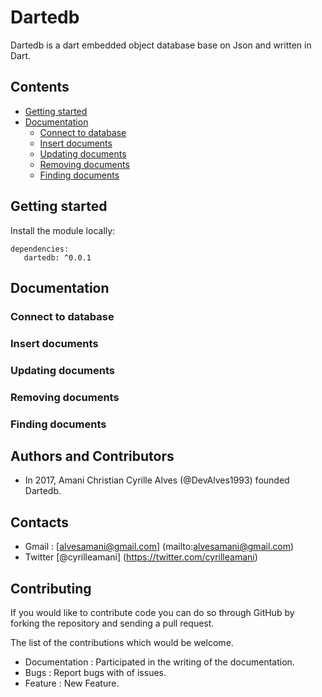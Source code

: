 # Dartedb
Dartedb is a dart embedded object database base on Json and written in Dart.

## Contents

- [Getting started](#getting-started)
- [Documentation](#documentation)
    * [Connect to database](#connect-to-database)
    * [Insert documents](#insert-documents)
    * [Updating documents](#updating-documents)
    * [Removing documents](#removing-documents)
    * [Finding documents](#finding-documents)

## Getting started

Install the module locally:
```
dependencies:
   dartedb: ^0.0.1
```

## Documentation

### Connect to database

### Insert documents

### Updating documents

### Removing documents

### Finding documents

## Authors and Contributors
* In 2017, Amani Christian Cyrille Alves (@DevAlves1993) founded Dartedb.

## Contacts

* Gmail : [alvesamani@gmail.com] (mailto:alvesamani@gmail.com)
* Twitter [@cyrilleamani] (https://twitter.com/cyrilleamani)

## Contributing
If you would like to contribute code you can do so through GitHub by forking the repository and sending a pull request.

The list of the contributions which would be welcome.

* Documentation : Participated in the writing of the documentation.
* Bugs : Report bugs with of issues.
* Feature : New Feature.

